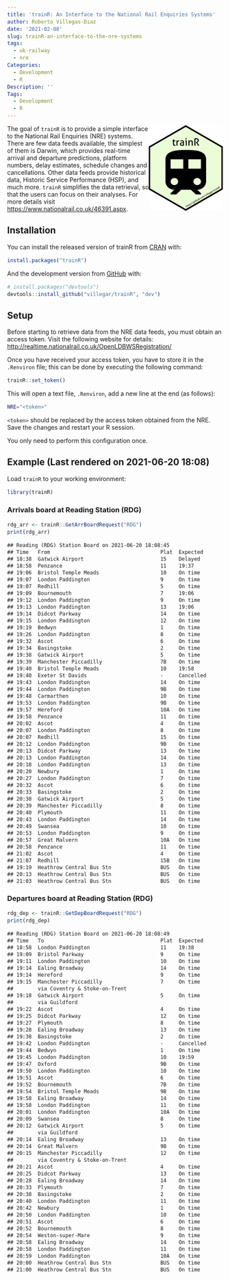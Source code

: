 ```yaml
---
title: 'trainR: An Interface to the National Rail Enquiries Systems'
author: Roberto Villegas-Diaz
date: '2021-02-08'
slug: trainR-an-interface-to-the-nre-systems
tags:
  - uk-railway
  - nre
Categories:
  - Development
  - R
Description: ''
Tags:
  - Development
  - R
---
```


<img src="https://raw.githubusercontent.com/villegar/trainR/main/inst/images/logo.png" alt="logo" align="right" height=200px/>

The goal of `trainR` is to provide a simple interface to the 
National Rail Enquiries (NRE) systems. There are few data feeds 
available, the simplest of them is Darwin, which provides real-time 
arrival and departure predictions, platform numbers, delay estimates, 
schedule changes and cancellations. Other data feeds provide historical 
data, Historic Service Performance (HSP), and much more. `trainR` 
simplifies the data retrieval, so that the users can focus on their 
analyses. For more details visit 
https://www.nationalrail.co.uk/46391.aspx.

## Installation

You can install the released version of trainR from [CRAN](https://CRAN.R-project.org) with:

``` r
install.packages("trainR")
```

And the development version from [GitHub](https://github.com/) with:

``` r
# install.packages("devtools")
devtools::install_github("villegar/trainR", "dev")
```

## Setup
Before starting to retrieve data from the NRE data feeds, you must obtain an access token. 
Visit the following website for details: http://realtime.nationalrail.co.uk/OpenLDBWSRegistration/

Once you have received your access token, you have to store it in the `.Renviron` file; this can be 
done by executing the following command:


```r
trainR::set_token()
```

This will open a text file, `.Renviron`, add a new line at the end (as follows):

```bash
NRE="<token>"
```

`<token>` should be replaced by the access token obtained from the NRE. Save the changes and restart 
your R session.

You only need to perform this configuration once.

## Example (Last rendered on 2021-06-20 18:08)

Load `trainR` to your working environment:

```r
library(trainR)
```

### Arrivals board at Reading Station (RDG)


```r
rdg_arr <- trainR::GetArrBoardRequest("RDG")
print(rdg_arr)
```

```
## Reading (RDG) Station Board on 2021-06-20 18:08:45
## Time   From                                    Plat  Expected
## 18:38  Gatwick Airport                         15    Delayed
## 18:58  Penzance                                11    19:37
## 19:06  Bristol Temple Meads                    10    On time
## 19:07  London Paddington                       9     On time
## 19:07  Redhill                                 5     On time
## 19:09  Bournemouth                             7     19:06
## 19:12  London Paddington                       9     On time
## 19:13  London Paddington                       13    19:06
## 19:14  Didcot Parkway                          14    On time
## 19:15  London Paddington                       12    On time
## 19:19  Bedwyn                                  1     On time
## 19:26  London Paddington                       8     On time
## 19:32  Ascot                                   6     On time
## 19:34  Basingstoke                             2     On time
## 19:38  Gatwick Airport                         5     On time
## 19:39  Manchester Piccadilly                   7B    On time
## 19:40  Bristol Temple Meads                    10    19:58
## 19:40  Exeter St Davids                        -     Cancelled
## 19:43  London Paddington                       14    On time
## 19:44  London Paddington                       9B    On time
## 19:48  Carmarthen                              10    On time
## 19:53  London Paddington                       9B    On time
## 19:57  Hereford                                10A   On time
## 19:58  Penzance                                11    On time
## 20:02  Ascot                                   4     On time
## 20:07  London Paddington                       8     On time
## 20:07  Redhill                                 15    On time
## 20:12  London Paddington                       9B    On time
## 20:13  Didcot Parkway                          13    On time
## 20:13  London Paddington                       14    On time
## 20:18  London Paddington                       13    On time
## 20:20  Newbury                                 1     On time
## 20:27  London Paddington                       7     On time
## 20:32  Ascot                                   6     On time
## 20:33  Basingstoke                             2     On time
## 20:38  Gatwick Airport                         5     On time
## 20:39  Manchester Piccadilly                   8     On time
## 20:40  Plymouth                                11    On time
## 20:43  London Paddington                       14    On time
## 20:49  Swansea                                 10    On time
## 20:53  London Paddington                       9     On time
## 20:57  Great Malvern                           10A   On time
## 20:58  Penzance                                11    On time
## 21:02  Ascot                                   4     On time
## 21:07  Redhill                                 15B   On time
## 19:19  Heathrow Central Bus Stn                BUS   On time
## 20:13  Heathrow Central Bus Stn                BUS   On time
## 21:03  Heathrow Central Bus Stn                BUS   On time
```

### Departures board at Reading Station (RDG)


```r
rdg_dep <- trainR::GetDepBoardRequest("RDG")
print(rdg_dep)
```

```
## Reading (RDG) Station Board on 2021-06-20 18:08:49
## Time   To                                      Plat  Expected
## 18:58  London Paddington                       11    19:38
## 19:09  Bristol Parkway                         9     On time
## 19:11  London Paddington                       10    On time
## 19:14  Ealing Broadway                         14    On time
## 19:14  Hereford                                9     On time
## 19:15  Manchester Piccadilly                   7     On time
##        via Coventry & Stoke-on-Trent           
## 19:18  Gatwick Airport                         5     On time
##        via Guildford                           
## 19:22  Ascot                                   4     On time
## 19:25  Didcot Parkway                          12    On time
## 19:27  Plymouth                                8     On time
## 19:28  Ealing Broadway                         13    On time
## 19:38  Basingstoke                             2     On time
## 19:42  London Paddington                       -     Cancelled
## 19:44  Bedwyn                                  1     On time
## 19:45  London Paddington                       10    19:59
## 19:47  Oxford                                  9B    On time
## 19:50  London Paddington                       10    On time
## 19:51  Ascot                                   6     On time
## 19:52  Bournemouth                             7B    On time
## 19:54  Bristol Temple Meads                    9B    On time
## 19:58  Ealing Broadway                         14    On time
## 19:58  London Paddington                       11    On time
## 20:01  London Paddington                       10A   On time
## 20:09  Swansea                                 8     On time
## 20:12  Gatwick Airport                         5     On time
##        via Guildford                           
## 20:14  Ealing Broadway                         13    On time
## 20:14  Great Malvern                           9B    On time
## 20:15  Manchester Piccadilly                   12    On time
##        via Coventry & Stoke-on-Trent           
## 20:21  Ascot                                   4     On time
## 20:25  Didcot Parkway                          13    On time
## 20:28  Ealing Broadway                         14    On time
## 20:33  Plymouth                                7     On time
## 20:38  Basingstoke                             2     On time
## 20:40  London Paddington                       11    On time
## 20:42  Newbury                                 1     On time
## 20:50  London Paddington                       10    On time
## 20:51  Ascot                                   6     On time
## 20:52  Bournemouth                             8     On time
## 20:54  Weston-super-Mare                       9     On time
## 20:58  Ealing Broadway                         14    On time
## 20:58  London Paddington                       11    On time
## 20:59  London Paddington                       10A   On time
## 20:00  Heathrow Central Bus Stn                BUS   On time
## 21:00  Heathrow Central Bus Stn                BUS   On time
```
